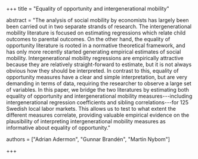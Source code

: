 +++
title = "Equality of opportunity and intergenerational mobility"

abstract = "The analysis of social mobility by economists has largely been been carried out in two separate strands of research. The intergenerational mobility literature is focused on estimating regressions which relate child outcomes to parental outcomes. On the other hand, the equality of opportunity literature is rooted in a normative theoretical framework, and has only more recently started generating empirical estimates of social mobility. Intergenerational mobility regressions are empirically attractive because they are relatively straight-forward to estimate, but it is not always obvious how they should be interpreted. In contrast to this, equality of opportunity measures have a clear and simple interpretation, but are very demanding in terms of data, requiring the researcher to observe a large set of variables. In this paper, we bridge the two literatures by estimating both equality of opportunity and intergenerational mobility measures---including intergenerational regression coefficients and sibling correlations---for 125 Swedish local labor markets. This allows us to test to what extent the different measures correlate, providing valuable empirical evidence on the plausibility of interpreting intergenerational mobility measures as informative about equality of opportunity."

authors = ["Adrian Adermon", "Gunnar Brandén", "Martin Nybom"]

+++
